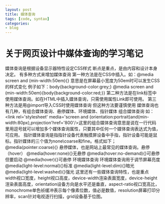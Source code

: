```yaml
---
layout: post
title: 媒体查询
tags: [code, syntax]
categories:
- blog
---
```



# 关于网页设计中媒体查询的学习笔记
媒体查询是根据设备显示器特性设定CSS样式
断点是重点，是由内容和设计本身决定。
有多种方式来增加媒体查询
第一种方法是在CSS中插入。如：@media screen and (min-width:50em){} 意思是在屏幕最小宽度为50em时可以发生CSS的样式变化
例子如下：body{background-color:grey;}
@media screen and (min-width:50em){body{background-color:red;}}
第二种方法是在link标签中使用媒体查询。如<link rel="stylesheet" type='css' media='screen' href='....css'>在HTML中插入媒体查询，只需使用属性Link即可使用。
第三种方法是用@import导入CSS时使用媒体查询
但这种方法要谨慎使用
媒体查询也有几种，有组合媒体查询、悬停媒体、环境媒体、指针媒体
组合媒体查询
如：<link rel='stylesheet' media='screen and (orientation:portrait)and(min-width:80px),projection'href='800'/>这里的组合媒体查询意思是说在一行代码里用逗号就可以增加多个媒体查询属性，只要其中任何一个媒体查询表达式为值，可应用。
指针媒体查询是指指针设备代表触摸屏设备中手指，指针设备可能是鼠标。指针媒体的三个值为none\coarse和fine。格式如下；
@media(pointer:coarse){}
悬停媒体，也是网站上最常见的媒体查询。悬停（hover）
@media(hover:none){}无悬停
@media(hover:no-demand){}可悬停但要启动
@media(hover){}可悬停
环境媒体查询
环境媒体查询用于调节屏幕亮度
@media(light-level:normal){}标准
@media(light-level:dim){}暗光
@media(light-level:washed){}强光
这里还有一些媒体查询特性，也是重点
width视口宽度，height视口高度，device-width渲染表面宽度，device-height渲染表面高度，orientation设备方向是水平还是垂直，aspect-ratio视口宽高比，monochrome单色祯缓冲表示每个像素位数，值必是数值，resolution屏幕打印分辨率，scan针对电视逐行扫描，grid设备基于位图。


